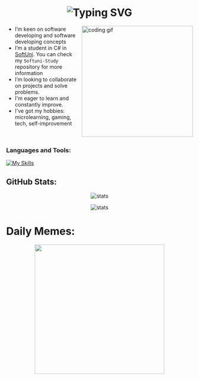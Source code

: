 <h1 align="center">
  <img src="https://readme-typing-svg.demolab.com?font=Playfair+Display&weight=500&size=25&duration=3650&pause=1500&color=9B4993&center=true&vCenter=true&width=435&lines=Junior+Software+Engineer;Martin+Willson+Georgiev" alt="Typing SVG"/>
</h1>

<img align="right" src="https://media.tenor.com/YZPnGuPeZv8AAAAd/coding.gif" width=300px alt="coding gif">

- I’m keen on software developing and software developing concepts
- I’m a student in C# in <a href="https://softuni.bg/curriculum">SoftUni</a>. You can check my `Softuni-Study` repository for more information
- I’m looking to collaborate on projects and solve problems.
- I'm eager to learn and constantly improve.
- I've got my hobbies: microlearning, gaming, tech, self-improvement
  
<br/>

<h3 align="left">Languages and Tools:</h3>

[![My Skills](https://skillicons.dev/icons?i=cs,dotnet,py,js,jquery,bootstrap,mysql,mongodb,docker,postman,git,regex,vscode,bash,linux&theme=dark)](https://skillicons.dev)


<!--
<h3 align="left">Other platforms:</h3>
<p align="left">
  <a href="https://www.leetcode.com/martingrgv" target="blank"><img align="center" src="https://raw.githubusercontent.com/rahuldkjain/github-profile-readme-generator/master/src/images/icons/Social/leet-code.svg" alt="martingrgv" height="30" width="40"/></a>
  <a href="https://www.hackerrank.com/martin_geor04" target="blank"><img align="center" src="https://raw.githubusercontent.com/rahuldkjain/github-profile-readme-generator/master/src/images/icons/Social/hackerrank.svg" alt="martin_geor04" height="30" width="40"/></a>
</p>
<br/>
-->

## GitHub Stats:
<!-- Block stats
![](https://github-readme-stats.vercel.app/api/top-langs/?username=martingrgv&theme=omni&hide_border=false&include_all_commits=false&count_private=true&layout=compact)
![](https://github-readme-stats.vercel.app/api?username=martingrgv&theme=omni&hide_border=false&include_all_commits=false&count_private=true)
![](https://github-readme-streak-stats.herokuapp.com/?user=martingrgv&theme=omni&hide_border=false)
-->
<p align="center"> <img src="https://github-readme-stats.vercel.app/api/top-langs/?username=martingrgv&theme=omni&hide_border=false&include_all_commits=false&count_private=true&layout=compact" alt="stats"/> </p>
<!--<p align="center"> <img src="https://github-readme-stats.vercel.app/api?username=martingrgv&theme=omni&hide_border=false&include_all_commits=false&count_private=true" alt="stats"/> </p>-->
<p align="center"> <img src="https://github-readme-streak-stats.herokuapp.com/?user=martingrgv&theme=omni&hide_border=false" alt="stats"/> </p>


# Daily Memes:
<p align="center">
  <img src='https://randommeme-five.vercel.app/' style="height: 350px;"/>
</p>
